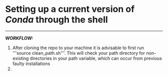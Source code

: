 # Setting up a current version of *Conda* through the shell

---

**_WORKFLOW:_**
 1. After cloning the repo to your machine it is advisable to first run '''source clean_path.sh'''. This will check your path directory for non-existing directories in your path variable, which can occur from previous faulty installations
 2. 